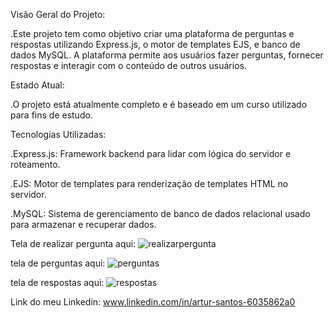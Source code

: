 Visão Geral do Projeto:

 
.Este projeto tem como objetivo criar uma plataforma de perguntas e respostas utilizando Express.js, o motor de templates EJS, e banco de dados MySQL. A plataforma permite aos usuários fazer perguntas, fornecer respostas e interagir com o conteúdo de outros usuários.

Estado Atual:

.O projeto está atualmente completo e é baseado em um curso utilizado para fins de estudo.

Tecnologias Utilizadas:

.Express.js: Framework backend para lidar com lógica do servidor e roteamento.

.EJS: Motor de templates para renderização de templates HTML no servidor.

.MySQL: Sistema de gerenciamento de banco de dados relacional usado para armazenar e recuperar dados.


Tela de realizar pergunta aqui: ![realizarpergunta](images)

tela de perguntas aqui: ![perguntas](images)

tela de respostas aqui: ![respostas](images)




Link do meu Linkedin: www.linkedin.com/in/artur-santos-6035862a0

